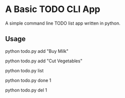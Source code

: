 
# A Basic TODO CLI App

A simple command line TODO list app written in python.

## Usage

python todo.py add "Buy Milk"

python todo.py add "Cut Vegetables"

python todo.py list

python todo.py done 1

python todo.py del 1